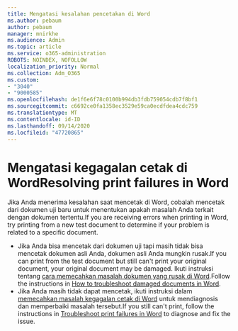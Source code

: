 ```yaml
---
title: Mengatasi kesalahan pencetakan di Word
ms.author: pebaum
author: pebaum
manager: mnirkhe
ms.audience: Admin
ms.topic: article
ms.service: o365-administration
ROBOTS: NOINDEX, NOFOLLOW
localization_priority: Normal
ms.collection: Adm_O365
ms.custom:
- "3040"
- "9000585"
ms.openlocfilehash: de1f6e6f78c0100b994db3fdb759054cdb7f8bf1
ms.sourcegitcommit: c6692ce0fa1358ec3529e59ca0ecdfdea4cdc759
ms.translationtype: MT
ms.contentlocale: id-ID
ms.lasthandoff: 09/14/2020
ms.locfileid: "47720865"
---
```

# <a name="resolving-print-failures-in-word"></a><span data-ttu-id="31b95-102">Mengatasi kegagalan cetak di Word</span><span class="sxs-lookup"><span data-stu-id="31b95-102">Resolving print failures in Word</span></span>

<span data-ttu-id="31b95-103">Jika Anda menerima kesalahan saat mencetak di Word, cobalah mencetak dari dokumen uji baru untuk menentukan apakah masalah Anda terkait dengan dokumen tertentu.</span><span class="sxs-lookup"><span data-stu-id="31b95-103">If you are receiving errors when printing in Word, try printing from a new test document to determine if your problem is related to a specific document.</span></span>

- <span data-ttu-id="31b95-104">Jika Anda bisa mencetak dari dokumen uji tapi masih tidak bisa mencetak dokumen asli Anda, dokumen asli Anda mungkin rusak.</span><span class="sxs-lookup"><span data-stu-id="31b95-104">If you can print from the test document but still can't print your original document, your original document may be damaged.</span></span> <span data-ttu-id="31b95-105">Ikuti instruksi tentang [cara memecahkan masalah dokumen yang rusak di Word](https://docs.microsoft.com/office/troubleshoot/word/damaged-documents-in-word#update-microsoft-office-and-windows).</span><span class="sxs-lookup"><span data-stu-id="31b95-105">Follow the instructions in [How to troubleshoot damaged documents in Word](https://docs.microsoft.com/office/troubleshoot/word/damaged-documents-in-word#update-microsoft-office-and-windows).</span></span>
- <span data-ttu-id="31b95-106">Jika Anda masih tidak dapat mencetak, ikuti instruksi dalam [memecahkan masalah kegagalan cetak di Word](https://docs.microsoft.com/office/troubleshoot/word/print-failures-in-word) untuk mendiagnosis dan memperbaiki masalah tersebut.</span><span class="sxs-lookup"><span data-stu-id="31b95-106">If you still can't print, follow the instructions in [Troubleshoot print failures in Word](https://docs.microsoft.com/office/troubleshoot/word/print-failures-in-word) to diagnose and fix the issue.</span></span>